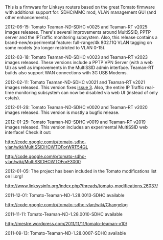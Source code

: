 This is a firmware for Linksys routers based on the great Tomato firmware with additional support for: SDHC/MMC mod, VLAN management GUI (and other enhancements).

2012-06-15: Tomato Teaman-ND-SDHC v0025 and Teaman-RT v2025 images releases. There's several improvements around MultiSSID, PPTP server and the IPTraffic monitoring subsystem. Also, this release contains a brand-new/experimental feature: full-range/4k 802.11Q VLAN tagging on some models (no longer restricted to VLAN 0-15).

2012-03-18: Tomato Teaman-ND-SDHC v0023 and Teaman-RT v2023 images released. These versions include a PPTP VPN Server (with a web UI) as well as improvements in the MultiSSID admin interface. Teaman-RT builds also support WAN connections with 3G USB Modems.

2012-02-11: Tomato Teaman-ND-SDHC v0021 and Teaman-RT v2021 images released. This version fixes [issue 3](https://code.google.com/p/tomato-sdhc-vlan/issues/detail?id=3). Also, the entire IP Traffic real-time monitoring subsystem can now be disabled via web UI (instead of only cstats).

2012-01-26: Tomato Teaman-ND-SDHC v0020 and Teaman-RT v2020 images released. This version is mostly a bugfix release.

2012-01-25: Tomato Teaman-ND-SDHC v0019 and Teaman-RT v2019 images released. This version includes an experimental MultiSSID web interface! Check it out:

http://code.google.com/p/tomato-sdhc-vlan/wiki/MultiSSIDHOWTOForWRT54GL

http://code.google.com/p/tomato-sdhc-vlan/wiki/MultiSSIDHOWTOForE3000


2012-01-05: The project has been included in the Tomato modifications list on li.org!

http://www.linksysinfo.org/index.php?threads/tomato-modifications.26037/

2011-12-01: Tomato-Teaman-ND-1.28.0013-SDHC available

http://code.google.com/p/tomato-sdhc-vlan/wiki/Changelog

2011-11-11: Tomato-Teaman-ND-1.28.0010-SDHC available

http://mestre.wordpress.com/2011/11/11/tomato-teaman-v10/

2011-09-13: Tomato-Teaman-ND-1.28.0007-SDHC available